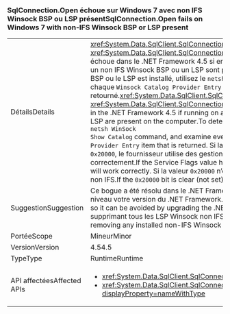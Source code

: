 ### <a name="sqlconnectionopen-fails-on-windows-7-with-non-ifs-winsock-bsp-or-lsp-present"></a><span data-ttu-id="47df8-101">SqlConnection.Open échoue sur Windows 7 avec non IFS Winsock BSP ou LSP présent</span><span class="sxs-lookup"><span data-stu-id="47df8-101">SqlConnection.Open fails on Windows 7 with non-IFS Winsock BSP or LSP present</span></span>

|   |   |
|---|---|
|<span data-ttu-id="47df8-102">Détails</span><span class="sxs-lookup"><span data-stu-id="47df8-102">Details</span></span>|<span data-ttu-id="47df8-103"><xref:System.Data.SqlClient.SqlConnection.Open> et <xref:System.Data.SqlClient.SqlConnection.OpenAsync(System.Threading.CancellationToken)> échoue dans le .NET Framework 4.5 si en cours d’exécution sur un ordinateur Windows 7 avec un non IFS Winsock BSP ou un LSP sont présents sur l’ordinateur. Pour déterminer si un non - IFS BSP ou le LSP est installé, utilisez le <code>netsh WinSock Show Catalog</code> de commandes et examiner chaque <code>Winsock Catalog Provider Entry</code> élément retourné.</span><span class="sxs-lookup"><span data-stu-id="47df8-103"><xref:System.Data.SqlClient.SqlConnection.Open> and <xref:System.Data.SqlClient.SqlConnection.OpenAsync(System.Threading.CancellationToken)> fail in the .NET Framework 4.5 if running on a Windows 7 machine with a non-IFS Winsock BSP or LSP are present on the computer.To determine whether a non-IFS BSP or LSP is installed, use the <code>netsh WinSock Show Catalog</code> command, and examine every <code>Winsock Catalog Provider Entry</code> item that is returned.</span></span> <span data-ttu-id="47df8-104">Si la valeur des indicateurs de service est définie sur <code>0x20000</code>, le fournisseur utilise des gestionnaires IFS ce qui lui permet de fonctionner correctement.</span><span class="sxs-lookup"><span data-stu-id="47df8-104">If the Service Flags value has the <code>0x20000</code> bit set, the provider uses IFS handles and will work correctly.</span></span> <span data-ttu-id="47df8-105">Si la valeur <code>0x20000</code> n’est pas définie, c’est qu’il s’agit d’un BSP ou d’un LSP non IFS.</span><span class="sxs-lookup"><span data-stu-id="47df8-105">If the <code>0x20000</code> bit is clear (not set), it is a non-IFS BSP or LSP.</span></span>|
|<span data-ttu-id="47df8-106">Suggestion</span><span class="sxs-lookup"><span data-stu-id="47df8-106">Suggestion</span></span>|<span data-ttu-id="47df8-107">Ce bogue a été résolu dans le .NET Framework 4.5.2. Vous pouvez donc l’éviter en mettant à niveau votre version du .NET Framework.</span><span class="sxs-lookup"><span data-stu-id="47df8-107">This bug has been fixed in the .NET Framework 4.5.2, so it can be avoided by upgrading the .NET Framework.</span></span> <span data-ttu-id="47df8-108">Vous pouvez également l’éviter en supprimant tous les LSP Winsock non IFS qui sont installés.</span><span class="sxs-lookup"><span data-stu-id="47df8-108">Alternatively, it can be avoided by removing any installed non-IFS Winsock LSPs.</span></span>|
|<span data-ttu-id="47df8-109">Portée</span><span class="sxs-lookup"><span data-stu-id="47df8-109">Scope</span></span>|<span data-ttu-id="47df8-110">Mineur</span><span class="sxs-lookup"><span data-stu-id="47df8-110">Minor</span></span>|
|<span data-ttu-id="47df8-111">Version</span><span class="sxs-lookup"><span data-stu-id="47df8-111">Version</span></span>|<span data-ttu-id="47df8-112">4.5</span><span class="sxs-lookup"><span data-stu-id="47df8-112">4.5</span></span>|
|<span data-ttu-id="47df8-113">Type</span><span class="sxs-lookup"><span data-stu-id="47df8-113">Type</span></span>|<span data-ttu-id="47df8-114">Runtime</span><span class="sxs-lookup"><span data-stu-id="47df8-114">Runtime</span></span>|
|<span data-ttu-id="47df8-115">API affectées</span><span class="sxs-lookup"><span data-stu-id="47df8-115">Affected APIs</span></span>|<ul><li><xref:System.Data.SqlClient.SqlConnection.Open?displayProperty=nameWithType></li><li><xref:System.Data.SqlClient.SqlConnection.OpenAsync(System.Threading.CancellationToken)?displayProperty=nameWithType></li></ul>|

